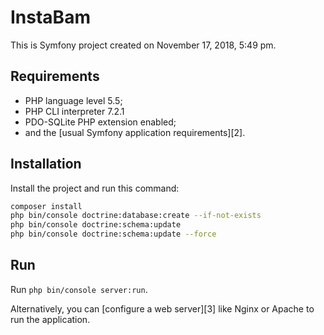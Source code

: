 InstaBam
=========
This is Symfony project created on November 17, 2018, 5:49 pm.

Requirements
------------

  * PHP language level 5.5;
  * PHP CLI interpreter 7.2.1
  * PDO-SQLite PHP extension enabled;
  * and the [usual Symfony application requirements][2].


Installation
------------

Install the project and run this command:

```bash
composer install
php bin/console doctrine:database:create --if-not-exists
php bin/console doctrine:schema:update
php bin/console doctrine:schema:update --force
```

Run
---

Run `php bin/console server:run`.

Alternatively, you can [configure a web server][3] like Nginx or Apache to run
the application.



